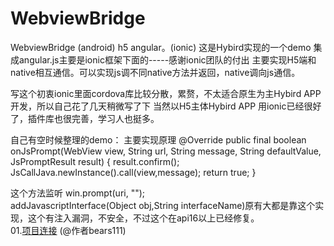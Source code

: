 
# WebviewBridge
WebviewBridge (android)  h5 angular。(ionic)
这是Hybird实现的一个demo  集成angular.js主要是ionic框架下面的-----感谢ionic团队的付出
主要实现H5端和native相互通信。可以实现js调不同native方法并返回，native调向js通信。

写这个初衷ionic里面cordova库比较分散，累赘，不太适合原生为主Hybird APP开发，所以自己花了几天稍微写了下
当然以H5主体Hybird APP  用ionic已经很好了，插件库也很完善，学习人也挺多。


自己有空时候整理的demo：
主要实现原理
@Override
     public final boolean onJsPrompt(WebView view, String url, String message, String defaultValue, JsPromptResult result) {
       result.confirm();
       JsCallJava.newInstance().call(view,message);
       return true;
     }

这个方法监听  win.prompt(uri, "");  
addJavascriptInterface(Object obj,String interfaceName)原有大都是靠这个实现，这个有注入漏洞，不安全，不过这个在api16以上已经修复。
<br>
01.[项目连接](https://github.com/bears111/WebviewBridge/tree/master/WebviewBridge/WebviewBridge)  (@作者bears111)<br>

